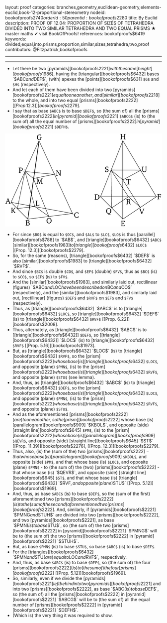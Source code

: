layout: proof
categories: branches,geometry,euclidean-geometry,elements-euclid,book-12-proportional-stereometry
nodeid: bookofproofs$2740
orderid: 50
parentid: bookofproofs$2280
title: By Euclid
description: PROOF OF 12.04: PROPORTION OF SIZES OF TETRAHEDRA DIVIDED INTO TWO SIMILAR TETRAHEDRA AND TWO EQUAL PRISMS &#9733; master maths &#10004; visit BookOfProofs!
references: bookofproofs$6419
keywords: divided,equal,into,prisms,proportion,similar,sizes,tetrahedra,two,proof
contributors: @Fitzpatrick,bookofproofs

---


---



* Let there be two [pyramids][bookofproofs$2221] with the same [height][bookofproofs$1986], having the [triangular][bookofproofs$6432] bases `$ABC$` and `$DEF$`, (with) apexes the [points][bookofproofs$631] `$G$` and `$H$` (respectively).
* And let each of them have been divided into two [pyramids][bookofproofs$2221] equal to one another, and [similar][bookofproofs$2218] to the whole, and into two equal [prisms][bookofproofs$2222] [[Prop. 12.3]][bookofproofs$2279].
* I say that as base `$ABC$` is to base `$DEF$`, so (the sum of) all the [prisms][bookofproofs$2222] in [pyramid][bookofproofs$2221] `$ABCG$` (is) to (the sum of) all the equal number of [prisms][bookofproofs$2222] in [pyramid][bookofproofs$2221] `$DEFH$`.

![fig04e](https://github.com/bookofproofs/bookofproofs.github.io/blob/main/_sources/_assets/images/euclid/Book12/fig04e.png?raw=true)

* For since `$BO$` is equal to `$OC$`, and `$AL$` to `$LC$`, `$LO$` is thus [parallel][bookofproofs$788] to `$AB$`, and [triangle][bookofproofs$6432] `$ABC$` [similar][bookofproofs$1983] to [triangle][bookofproofs$6432] `$LOC$` [[Prop. 12.3]][bookofproofs$2279].
* So, for the same (reasons), [triangle][bookofproofs$6432] `$DEF$` is also [similar][bookofproofs$1983] to [triangle][bookofproofs$6432] `$RVF$`.
* And since `$BC$` is double `$CO$`, and `$EF$` (double) `$FV$`, thus as `$BC$` (is) to `$CO$`, so `$EF$` (is) to `$FV$`.
* And the [similar][bookofproofs$1983], and similarly laid out, rectilinear (figures) `$ABC$` and `$LOC$` have been described on `$BC$` and `$CO$` (respectively), and the [similar][bookofproofs$1983], and similarly laid out, [rectilinear] (figures) `$DEF$` and `$RVF$` on `$EF$` and `$FV$` (respectively).
* Thus, as [triangle][bookofproofs$6432] `$ABC$` is to [triangle][bookofproofs$6432] `$LOC$`, so [triangle][bookofproofs$6432] `$DEF$` (is) to [triangle][bookofproofs$6432] `$RVF$` [[Prop. 6.22]][bookofproofs$2008].
* Thus, alternately, as [triangle][bookofproofs$6432] `$ABC$` is to [[triangle][bookofproofs$6432]] `$DEF$`, so [[triangle][bookofproofs$6432]] `$LOC$` (is) to [triangle][bookofproofs$6432] `$RVF$` [[Prop. 5.16]][bookofproofs$1973].
* But, as [triangle][bookofproofs$6432] `$LOC$` (is) to [triangle][bookofproofs$6432] `$RVF$`, so the [prism][bookofproofs$2222] whose base [is] [triangle][bookofproofs$6432] `$LOC$`, and opposite (plane) `$PMN$`, (is) to the [prism][bookofproofs$2222] whose base (is) [triangle][bookofproofs$6432] `$RVF$`, and opposite (plane) `$STU$` (see lemma).
* And, thus, as [triangle][bookofproofs$6432] `$ABC$` (is) to [triangle][bookofproofs$6432] `$DEF$`, so the [prism][bookofproofs$2222] whose base (is) [triangle][bookofproofs$6432] `$LOC$`, and opposite (plane) `$PMN$`, (is) to the [prism][bookofproofs$2222] whose base (is) [triangle][bookofproofs$6432] `$RVF$`, and opposite (plane) `$STU$`.
* And as the aforementioned [prisms][bookofproofs$2222] (are) to one another, so the [prism][bookofproofs$2222] whose base (is) [parallelogram][bookofproofs$909] `$KBOL$`, and opposite (side) [straight line][bookofproofs$645] `$PM$`, (is) to the [prism][bookofproofs$2222] whose base (is) [parallelogram][bookofproofs$909] `$QEVR$`, and opposite (side) [straight line][bookofproofs$645] `$ST$` [[Prop. 11.39]][bookofproofs$2276], [[Prop. 12.3]][bookofproofs$2279].
* Thus, also, (is) the (sum of the) two [prisms][bookofproofs$2222] - that whose base (is) [parallelogram][bookofproofs$909] `$KBOL$`, and opposite (side) `$PM$`, and that whose base (is) `$LOC$`, and opposite (plane) `$PMN$` - to (the sum of) the (two) [prisms][bookofproofs$2222] - that whose base (is) `$QEVR$`, and opposite (side) [straight line][bookofproofs$645] `$ST$`, and that whose base (is) [triangle][bookofproofs$6432] `$RVF$`, and opposite (plane) `$STU$` [[Prop. 5.12]][bookofproofs$1969].
* And, thus, as base `$ABC$` (is) to base `$DEF$`, so the (sum of the first) aforementioned two [prisms][bookofproofs$2222] (is) to the (sum of the second) aforementioned two [prisms][bookofproofs$2222].
And, similarly, if [pyramids][bookofproofs$2221] `$PMNG$` and `$STUH$` are divided into two [prisms][bookofproofs$2222], and two [pyramids][bookofproofs$2221], as base `$PMN$` (is) to base `$STU$`, so (the sum of) the two [prisms][bookofproofs$2222] in [pyramid][bookofproofs$2221] `$PMNG$` will be to (the sum of) the two [prisms][bookofproofs$2222] in [pyramid][bookofproofs$2221] `$STUH$`.
* But, as base `$PMN$` (is) to base `$STU$`, so base `$ABC$` (is) to base `$DEF$`.
* For the [triangles][bookofproofs$6432] `$PMN$` and `$STU$` (are) equal to `$LOC$` and `$RVF$`, respectively.
* And, thus, as base `$ABC$` (is) to base `$DEF$`, so (the sum of) the four [prisms][bookofproofs$2222] (is) to (the sum of) the four [prisms][bookofproofs$2222] [[Prop. 5.12]][bookofproofs$1969].
* So, similarly, even if we divide the [pyramids][bookofproofs$2221] left behind into two [pyramids][bookofproofs$2221] and into two [prisms][bookofproofs$2222], as base `$ABC$` (is) to base `$DEF$`, so (the sum of) all the [prisms][bookofproofs$2222] in [pyramid][bookofproofs$2221] `$ABCG$` will be to (the sum of) all the equal number of [prisms][bookofproofs$2222] in [pyramid][bookofproofs$2221] `$DEFH$`.
* (Which is) the very thing it was required to show.
